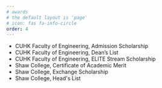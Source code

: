 ```yaml
---
# awards
# the default layout is 'page'
# icon: fas fa-info-circle
order: 4
---
```


<ul>
	<li>CUHK Faculty of Engineering, Admission Scholarship</li>
	<li>CUHK Faculty of Engineering, Dean’s List</li>
	<li>CUHK Faculty of Engineering, ELITE Stream Scholarship</li>
	<li>Shaw College, Certificate of Academic Merit</li>
	<li>Shaw College, Exchange Scholarship</li>
	<li>Shaw College, Head's List</li>
</ul>